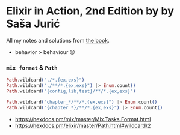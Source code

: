 # Elixir in Action, 2nd Edition by by Saša Jurić

All my notes and solutions from
[the book](https://www.manning.com/books/elixir-in-action-second-edition).

- behavior > behaviour 😝

### `mix format` & `Path`

```elixir
Path.wildcard("./*.{ex,exs}")
Path.wildcard("./**/*.{ex,exs}") |> Enum.count()
Path.wildcard("{config,lib,test}/**/*.{ex,exs}")

Path.wildcard("chapter_*/**/*.{ex,exs}") |> Enum.count()
Path.wildcard("{chapter_*}/**/*.{ex,exs}") |> Enum.count()
```

- https://hexdocs.pm/mix/master/Mix.Tasks.Format.html
- https://hexdocs.pm/elixir/master/Path.html#wildcard/2
